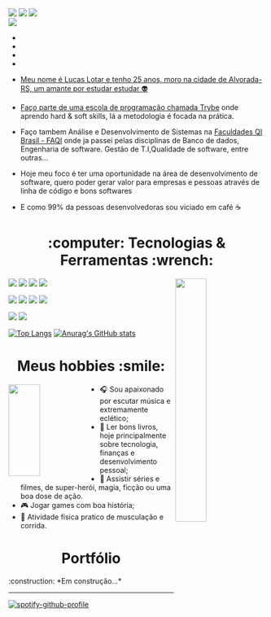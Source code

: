 </a>
<a href="https://twitter.com/LLotar"><img src="https://img.shields.io/badge/Twitter-1DA1F2?style=for-the-badge&logo=twitter&logoColor=white" /></a>
<a href="https://www.instagram.com/l_lotar/?hl=pt-br"><img src="https://img.shields.io/badge/Instagram-E4405F?style=for-the-badge&logo=instagram&logoColor=white" /></a>
<a href="https://github.com/Lotar-lucas"><img src="https://img.shields.io/badge/GitHub-100000?style=for-the-badge&logo=github&logoColor=white"  /></a>

<main>
  <span><a href="https://www.linkedin.com/in/lucaslotar/"><img src="https://img.shields.io/badge/LinkedIn-0077B5?style=for-the-badge&logo=linkedin&logoColor=white" /></span>
  <span> </span>
  <span> </span>
  <ul>
    <li></li>
    <li></li>
    <li></li>
    <li></li>
  </ul>
  
  
</main>

<!-- <a href="https://media.giphy.com/media/lpnJDo7ExzUymI3JEv/giphy.gif"> 
  <img align="center" src="https://media.giphy.com/media/lpnJDo7ExzUymI3JEv/giphy.gif" width="65%" />
 </a> -->

* Meu nome é Lucas Lotar e tenho 25 anos, moro na cidade de Alvorada-RS, um amante por estudar estudar :alien:

* Faço parte de uma escola de programação chamada [Trybe](https://www.betrybe.com/) onde aprendo hard & soft skills, lá a metodologia é focada na prática.

* Faço tambem Análise e Desenvolvimento de Sistemas na [Faculdades QI Brasil - FAQI](https://qi.edu.br/) onde ja passei pelas disciplinas de Banco de dados, Engenharia de software. Gestão de T.I,Qualidade de software, entre outras...

* Hoje meu foco é ter uma oportunidade na área de desenvolvimento de software, quero poder gerar valor para empresas e pessoas através de linha de código e bons softwares

* E como 99% da pessoas desenvolvedoras sou viciado em café :coffee:

<h1 align="center"> :computer: Tecnologias & Ferramentas :wrench: </h1>

<a href="https://media.giphy.com/media/QaMhVZVwOvDiw/giphy.gif"> 
  <img align="right" src="https://media.giphy.com/media/QaMhVZVwOvDiw/giphy.gif" width="35%"  />
 </a>

<img src="https://img.shields.io/badge/React-20232A?style=for-the-badge&logo=react&logoColor=61DAFB" />     <img src="https://img.shields.io/badge/Jest-C21325?style=for-the-badge&logo=jest&logoColor=white" />     <img src="https://img.shields.io/badge/Redux-593D88?style=for-the-badge&logo=redux&logoColor=white" />  <img src="https://img.shields.io/badge/React_Router-CA4245?style=for-the-badge&logo=react-router&logoColor=white" />

<img src="https://img.shields.io/badge/JavaScript-F7DF1E?style=for-the-badge&logo=javascript&logoColor=black" />     <img src="https://img.shields.io/badge/CSS3-1572B6?style=for-the-badge&logo=css3&logoColor=white" />     <img src="https://img.shields.io/badge/HTML5-E34F26?style=for-the-badge&logo=html5&logoColor=white" />     <img src="https://img.shields.io/badge/Bootstrap-563D7C?style=for-the-badge&logo=bootstrap&logoColor=white" />

<img src="https://img.shields.io/badge/Git-F05032?style=for-the-badge&logo=git&logoColor=white" />     <img src="https://img.shields.io/badge/Visual_Studio_Code-0078D4?style=for-the-badge&logo=visual%20studio%20code&logoColor=white" />

[![Top Langs](https://github-readme-stats.vercel.app/api/top-langs/?username=Lotar-lucas&layout=compact&theme=midnight-purple&hide=html)](https://github.com/anuraghazra/github-readme-stats)
[![Anurag's GitHub stats](https://github-readme-stats.vercel.app/api?username=Lotar-lucas&count_private=true&show_icons=true&theme=midnight-purple)](https://github.com/anuraghazra/github-readme-stats)                 

 
<h1 align="center">Meus hobbies :smile:</h1>

<a href="https://media.giphy.com/media/pv9vqIFuUD44TdnR73/giphy.gif"> 
  <img align="left" src="https://media.giphy.com/media/pv9vqIFuUD44TdnR73/giphy.gif" width="35%" height="180px" />
 </a>

* :headphones: Sou apaixonado por escutar música e extremamente eclético;
* :book: Ler bons livros, hoje principalmente sobre tecnologia, finanças e desenvolvimento pessoal;
* :movie_camera: Assistir séries e filmes, de super-herói, magia, ficção ou uma boa dose de ação.
* :video_game: Jogar games com boa história;
* :runner: Atividade física pratico de musculação e corrida.

<h1 align="center"> Portfólio </h1>
:construction: *Em construção...* 

-------------------------------------------------------------------------------------------------------------------------

[![spotify-github-profile](https://spotify-github-profile.vercel.app/api/view?uid=12177144125&cover_image=true&theme=natemoo-re)](https://spotify-github-profile.vercel.app/api/view?uid=12177144125&redirect=true)
